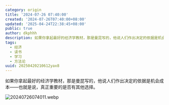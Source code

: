 ```yaml
---
category: origin
title: '2024-07-26 07:40:00'
created: '2024-07-26T07:40:00+08:00'
updated: '2025-04-24T22:38:45+08:00'
public: true
author: dkphhh
description: 如果你拿起最好的经济学教材，那是曼昆写的，他说人们作出决定的依据是机会成本——也就是说，真正重要的是否有其他选择……
tags:
  - 经济
  - 读书
  - 学习
  - 方法论
uuid: 20250420210612yax8
---
```


如果你拿起最好的经济学教材，那是曼昆写的，他说人们作出决定的依据是机会成本——也就是说，真正重要的是否有其他选择。

![20240726074011.webp](https://img.dkphhh.me/20240726074011.webp)
